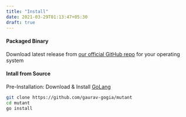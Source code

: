 ```yaml
---
title: "Install"
date: 2021-03-29T01:13:47+05:30
draft: true
---
```


#### Packaged Binary
Download latest release from [our official GitHub repo](http://github.com/gaurav-gogia/mutant) for your operating system

#### Intall from Source
Pre-Installation: Download & Install [GoLang](https://golang.org)

```bash
git clone https://github.com/gaurav-gogia/mutant
cd mutant
go install
```